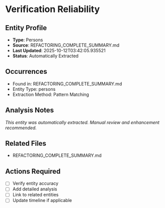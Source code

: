 # Verification Reliability

## Entity Profile
- **Type**: Persons
- **Source**: REFACTORING_COMPLETE_SUMMARY.md
- **Last Updated**: 2025-10-12T03:42:05.935521
- **Status**: Automatically Extracted

## Occurrences
- Found in: REFACTORING_COMPLETE_SUMMARY.md
- Entity Type: persons
- Extraction Method: Pattern Matching

## Analysis Notes
*This entity was automatically extracted. Manual review and enhancement recommended.*

## Related Files
- REFACTORING_COMPLETE_SUMMARY.md

## Actions Required
- [ ] Verify entity accuracy
- [ ] Add detailed analysis
- [ ] Link to related entities
- [ ] Update timeline if applicable
